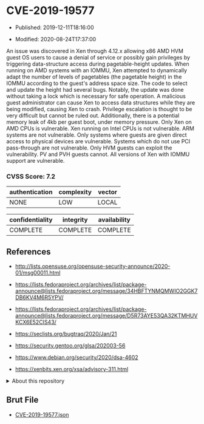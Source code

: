 # CVE-2019-19577

- Published: 2019-12-11T18:16:00

- Modified: 2020-08-24T17:37:00

An issue was discovered in Xen through 4.12.x allowing x86 AMD HVM guest OS users to cause a denial of service or possibly gain privileges by triggering data-structure access during pagetable-height updates. When running on AMD systems with an IOMMU, Xen attempted to dynamically adapt the number of levels of pagetables (the pagetable height) in the IOMMU according to the guest's address space size. The code to select and update the height had several bugs. Notably, the update was done without taking a lock which is necessary for safe operation. A malicious guest administrator can cause Xen to access data structures while they are being modified, causing Xen to crash. Privilege escalation is thought to be very difficult but cannot be ruled out. Additionally, there is a potential memory leak of 4kb per guest boot, under memory pressure. Only Xen on AMD CPUs is vulnerable. Xen running on Intel CPUs is not vulnerable. ARM systems are not vulnerable. Only systems where guests are given direct access to physical devices are vulnerable. Systems which do not use PCI pass-through are not vulnerable. Only HVM guests can exploit the vulnerability. PV and PVH guests cannot. All versions of Xen with IOMMU support are vulnerable.

### CVSS Score: **7.2**

| authentication | complexity | vector |
| --- | --- | --- |
| NONE | LOW | LOCAL |

| confidentiality | integrity | availability |
| --- | --- | --- |
| COMPLETE | COMPLETE | COMPLETE |

## References

* http://lists.opensuse.org/opensuse-security-announce/2020-01/msg00011.html

* https://lists.fedoraproject.org/archives/list/package-announce@lists.fedoraproject.org/message/34HBFTYNMQMWIO2GGK7DB6KV4M6R5YPV/

* https://lists.fedoraproject.org/archives/list/package-announce@lists.fedoraproject.org/message/D5R73AYE53QA32KTMHUVKCX6E52CIS43/

* https://seclists.org/bugtraq/2020/Jan/21

* https://security.gentoo.org/glsa/202003-56

* https://www.debian.org/security/2020/dsa-4602

* https://xenbits.xen.org/xsa/advisory-311.html

<details>
<summary>About this repository</summary> 

  This repository is part of the project [Live Hack CVE](https://github.com/Live-Hack-CVE). Main website can be found [www.live-hack.org](https://www.live-hack.org) 
  
  Made by [Sn0wAlice](https://github.com/Sn0wAlice) for the people that care about security and need to have a feed of the latest CVEs. Hope you enjoy it, don't forget to star the repo and follow me on [Twitter](https://twitter.com/Sn0wAlice) and [Github](https://github.com/Sn0wAlice). And that is my [personnal website](https://www.alice-snow.me/)

  - [Home Page](https://github.com/Live-Hack-CVE)
  - [Framework](https://github.com/Live-Hack-CVE/cve-framework)
  - [CVE database](https://github.com/Live-Hack-CVE/full_database)
  - [Changelog](https://github.com/Live-Hack-CVE/Changelog)
</details>

## Brut File

* [CVE-2019-19577.json](https://raw.githubusercontent.com/Live-Hack-CVE/full_database/main/cves/2019/CVE-2019-19577.json)

